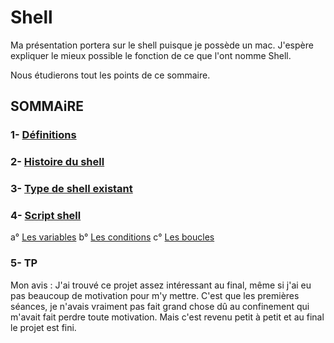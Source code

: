 # Shell

Ma présentation portera sur le shell puisque je possède un mac. J'espère expliquer le mieux possible le fonction de ce que l'ont nomme Shell.

Nous étudierons tout les points de ce sommaire.

## SOMMAiRE
### 1- [Définitions](https://github.com/NemsB/Shell/blob/main/definition.md#1--quest-ce-que-le-shell-)
### 2- [Histoire du shell](https://github.com/NemsB/Shell/blob/main/histoire.md)
### 3- [Type de shell existant](https://github.com/NemsB/Shell/blob/main/typedeshell.md#type-de-shell)
### 4- [Script shell](https://github.com/NemsB/Shell/blob/main/scriptshell.md)
   a° [Les variables](https://github.com/NemsB/Shell/blob/main/variable.md#les-variables)
   b° [Les conditions](https://github.com/NemsB/Shell/blob/main/condition.md#les-conditions)
   c° [Les boucles](https://github.com/NemsB/Shell/blob/main/boucle.md#les-boucles)
### 5- TP



Mon avis : J'ai trouvé ce projet assez intéressant au final, même si j'ai eu pas beaucoup de motivation pour m'y mettre. C'est que les premières séances, je n'avais vraiment pas fait grand chose dû au confinement qui m'avait fait perdre toute motivation. Mais c'est revenu petit à petit et au final le projet est fini.
